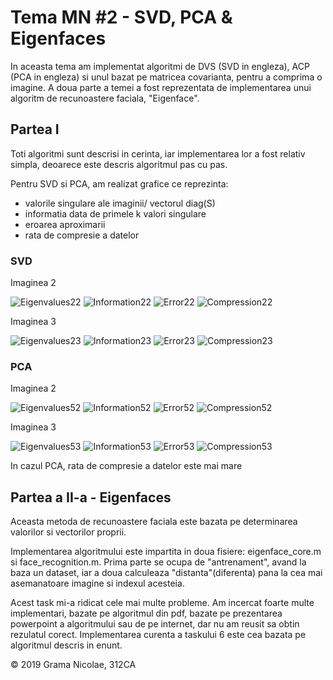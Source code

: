 # Tema MN #2 - __SVD__, __PCA__ & __Eigenfaces__
 
In aceasta tema am implementat algoritmi de DVS (SVD in engleza), ACP (PCA in engleza) si unul bazat pe matricea covarianta, pentru a comprima o imagine. A doua parte a temei a fost reprezentata de implementarea unui algoritm de recunoastere faciala, "Eigenface".

## Partea I

Toti algoritmi sunt descrisi in cerinta, iar implementarea lor a fost relativ simpla, deoarece este descris algoritmul pas cu pas.

Pentru SVD si PCA, am realizat grafice ce reprezinta:
- valorile singulare ale imaginii/ vectorul diag(S)
- informatia data de primele k valori singulare
- eroarea aproximarii
- rata de compresie a datelor

### SVD

Imaginea 2

![Eigenvalues22](./Graphs/task2a_2.jpg "Eigenvalues")
![Information22](./Graphs/task2b_2.jpg "Information")
![Error22](./Graphs/task2c_2.jpg "Error")
![Compression22](./Graphs/task2d_2.jpg "Compression")

Imaginea 3

![Eigenvalues23](./Graphs/task2a_3.jpg "Eigenvalues")
![Information23](./Graphs/task2b_3.jpg "Information")
![Error23](./Graphs/task2c_3.jpg "Error")
![Compression23](./Graphs/task2d_3.jpg "Compression")

### PCA

Imaginea 2

![Eigenvalues52](./Graphs/task5a_2.jpg "Eigenvalues")
![Information52](./Graphs/task5b_2.jpg "Information")
![Error52](./Graphs/task5c_2.jpg "Error")
![Compression52](./Graphs/task5d_2.jpg "Compression")

Imaginea 3

![Eigenvalues53](./Graphs/task5a_3.jpg "Eigenvalues")
![Information53](./Graphs/task5b_3.jpg "Information")
![Error53](./Graphs/task5c_3.jpg "Error")
![Compression53](./Graphs/task5d_3.jpg "Compression")

In cazul PCA, rata de compresie a datelor este mai mare

## Partea a II-a - Eigenfaces

Aceasta metoda de recunoastere faciala este bazata pe determinarea valorilor si vectorilor proprii.

Implementarea algoritmului este impartita in doua fisiere: eigenface_core.m si face_recognition.m. Prima parte se ocupa de "antrenament", avand la baza un dataset, iar a doua calculeaza "distanta"(diferenta) pana la cea mai asemanatoare imagine si indexul acesteia.

Acest task mi-a ridicat cele mai multe probleme. Am incercat foarte multe implementari, bazate pe algoritmul din pdf, bazate pe prezentarea powerpoint a algoritmului sau de pe internet, dar nu am reusit sa obtin rezulatul corect. Implementarea curenta a taskului 6 este cea bazata pe algoritmul descris in enunt.


© 2019 Grama Nicolae, 312CA